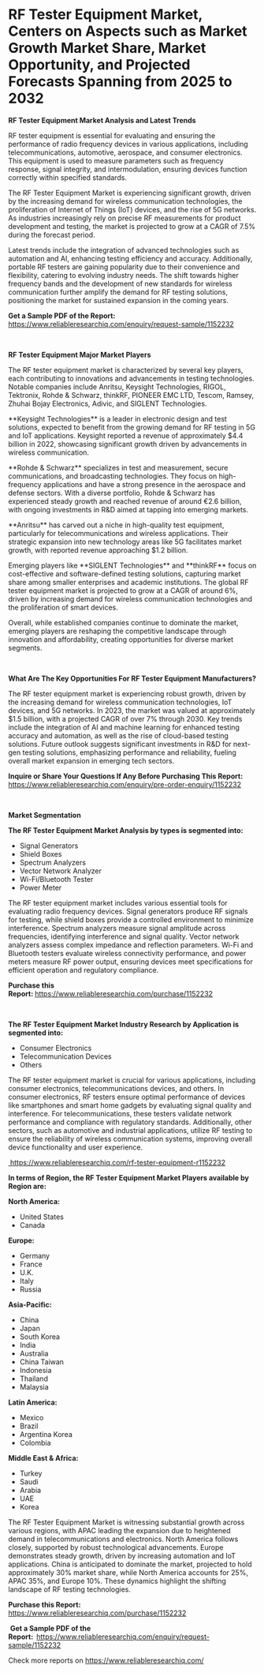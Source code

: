 <p><h1>RF Tester Equipment Market, Centers on Aspects such as Market Growth Market Share, Market Opportunity, and Projected Forecasts Spanning from 2025 to 2032</h1></p><p><strong>RF Tester Equipment Market Analysis and Latest Trends</strong></p>
<p><p>RF tester equipment is essential for evaluating and ensuring the performance of radio frequency devices in various applications, including telecommunications, automotive, aerospace, and consumer electronics. This equipment is used to measure parameters such as frequency response, signal integrity, and intermodulation, ensuring devices function correctly within specified standards.</p><p>The RF Tester Equipment Market is experiencing significant growth, driven by the increasing demand for wireless communication technologies, the proliferation of Internet of Things (IoT) devices, and the rise of 5G networks. As industries increasingly rely on precise RF measurements for product development and testing, the market is projected to grow at a CAGR of 7.5% during the forecast period. </p><p>Latest trends include the integration of advanced technologies such as automation and AI, enhancing testing efficiency and accuracy. Additionally, portable RF testers are gaining popularity due to their convenience and flexibility, catering to evolving industry needs. The shift towards higher frequency bands and the development of new standards for wireless communication further amplify the demand for RF testing solutions, positioning the market for sustained expansion in the coming years.</p></p>
<p><strong>Get a Sample PDF of the Report:&nbsp;</strong> <a href="https://www.reliableresearchiq.com/enquiry/request-sample/1152232?utm_campaign=2947&utm_medium=2&utm_source=Github&utm_content=ia&utm_term=08042025&utm_id=rf-tester-equipment">https://www.reliableresearchiq.com/enquiry/request-sample/1152232</a></p>
<p>&nbsp;</p>
<p><strong>RF Tester Equipment Major Market Players</strong></p>
<p><p>The RF tester equipment market is characterized by several key players, each contributing to innovations and advancements in testing technologies. Notable companies include Anritsu, Keysight Technologies, RIGOL, Tektronix, Rohde & Schwarz, thinkRF, PIONEER EMC LTD, Tescom, Ramsey, Zhuhai Bojay Electronics, Adivic, and SIGLENT Technologies.</p><p>**Keysight Technologies** is a leader in electronic design and test solutions, expected to benefit from the growing demand for RF testing in 5G and IoT applications. Keysight reported a revenue of approximately $4.4 billion in 2022, showcasing significant growth driven by advancements in wireless communication.</p><p>**Rohde & Schwarz** specializes in test and measurement, secure communications, and broadcasting technologies. They focus on high-frequency applications and have a strong presence in the aerospace and defense sectors. With a diverse portfolio, Rohde & Schwarz has experienced steady growth and reached revenue of around €2.6 billion, with ongoing investments in R&D aimed at tapping into emerging markets.</p><p>**Anritsu** has carved out a niche in high-quality test equipment, particularly for telecommunications and wireless applications. Their strategic expansion into new technology areas like 5G facilitates market growth, with reported revenue approaching $1.2 billion.</p><p>Emerging players like **SIGLENT Technologies** and **thinkRF** focus on cost-effective and software-defined testing solutions, capturing market share among smaller enterprises and academic institutions. The global RF tester equipment market is projected to grow at a CAGR of around 6%, driven by increasing demand for wireless communication technologies and the proliferation of smart devices.</p><p>Overall, while established companies continue to dominate the market, emerging players are reshaping the competitive landscape through innovation and affordability, creating opportunities for diverse market segments.</p></p>
<p>&nbsp;</p>
<p><strong>What Are The Key Opportunities For RF Tester Equipment Manufacturers?</strong></p>
<p><p>The RF tester equipment market is experiencing robust growth, driven by the increasing demand for wireless communication technologies, IoT devices, and 5G networks. In 2023, the market was valued at approximately $1.5 billion, with a projected CAGR of over 7% through 2030. Key trends include the integration of AI and machine learning for enhanced testing accuracy and automation, as well as the rise of cloud-based testing solutions. Future outlook suggests significant investments in R&D for next-gen testing solutions, emphasizing performance and reliability, fueling overall market expansion in emerging tech sectors.</p></p>
<p><strong>Inquire or Share Your Questions If Any Before Purchasing This Report:</strong> <a href="https://www.reliableresearchiq.com/enquiry/pre-order-enquiry/1152232?utm_campaign=2947&utm_medium=2&utm_source=Github&utm_content=ia&utm_term=08042025&utm_id=rf-tester-equipment">https://www.reliableresearchiq.com/enquiry/pre-order-enquiry/1152232</a></p>
<p>&nbsp;</p>
<p><strong>Market Segmentation</strong></p>
<p><strong>The RF Tester Equipment Market Analysis by types is segmented into:</strong></p>
<p><ul><li>Signal Generators</li><li>Shield Boxes</li><li>Spectrum Analyzers</li><li>Vector Network Analyzer</li><li>Wi-Fi/Bluetooth Tester</li><li>Power Meter</li></ul></p>
<p><p>The RF tester equipment market includes various essential tools for evaluating radio frequency devices. Signal generators produce RF signals for testing, while shield boxes provide a controlled environment to minimize interference. Spectrum analyzers measure signal amplitude across frequencies, identifying interference and signal quality. Vector network analyzers assess complex impedance and reflection parameters. Wi-Fi and Bluetooth testers evaluate wireless connectivity performance, and power meters measure RF power output, ensuring devices meet specifications for efficient operation and regulatory compliance.</p></p>
<p><strong>Purchase this Report:&nbsp;</strong><a href="https://www.reliableresearchiq.com/purchase/1152232?utm_campaign=2947&utm_medium=2&utm_source=Github&utm_content=ia&utm_term=08042025&utm_id=rf-tester-equipment">https://www.reliableresearchiq.com/purchase/1152232</a></p>
<p>&nbsp;</p>
<p><strong>The RF Tester Equipment Market Industry Research by Application is segmented into:</strong></p>
<p><ul><li>Consumer Electronics</li><li>Telecommunication Devices</li><li>Others</li></ul></p>
<p><p>The RF tester equipment market is crucial for various applications, including consumer electronics, telecommunications devices, and others. In consumer electronics, RF testers ensure optimal performance of devices like smartphones and smart home gadgets by evaluating signal quality and interference. For telecommunications, these testers validate network performance and compliance with regulatory standards. Additionally, other sectors, such as automotive and industrial applications, utilize RF testing to ensure the reliability of wireless communication systems, improving overall device functionality and user experience.</p></p>
<p><a href="https://www.reliableresearchiq.com/rf-tester-equipment-r1152232?utm_campaign=2947&utm_medium=2&utm_source=Github&utm_content=ia&utm_term=08042025&utm_id=rf-tester-equipment">&nbsp;https://www.reliableresearchiq.com/rf-tester-equipment-r1152232</a></p>
<p><strong>In terms of Region, the RF Tester Equipment Market Players available by Region are:</strong></p>
<p>
    <p> <strong> North America: </strong>
        <ul>
            <li>United States</li>
            <li>Canada</li>
        </ul>
        </p> 
    <p> <strong> Europe: </strong>
        <ul>
            <li>Germany</li>
            <li>France</li>
            <li>U.K.</li>
            <li>Italy</li>
            <li>Russia</li>
        </ul>
        </p> 
    <p> <strong> Asia-Pacific: </strong>
        <ul>
            <li>China</li>
            <li>Japan</li>
            <li>South Korea</li>
            <li>India</li>
            <li>Australia</li>
            <li>China Taiwan</li>
            <li>Indonesia</li>
            <li>Thailand</li>
            <li>Malaysia</li>
        </ul>
        </p> 
    <p> <strong> Latin America: </strong>
        <ul>
            <li>Mexico</li>
            <li>Brazil</li>
            <li>Argentina Korea</li>
            <li>Colombia</li>
        </ul>
        </p> 
    <p> <strong> Middle East & Africa: </strong>
        <ul>
            <li>Turkey</li>
            <li>Saudi</li>
            <li>Arabia</li>
            <li>UAE</li>
            <li>Korea</li>
        </ul>
    </p>
    </p>
<p><p>The RF Tester Equipment Market is witnessing substantial growth across various regions, with APAC leading the expansion due to heightened demand in telecommunications and electronics. North America follows closely, supported by robust technological advancements. Europe demonstrates steady growth, driven by increasing automation and IoT applications. China is anticipated to dominate the market, projected to hold approximately 30% market share, while North America accounts for 25%, APAC 35%, and Europe 10%. These dynamics highlight the shifting landscape of RF testing technologies.</p></p>
<p><strong>Purchase this Report: </strong><a href="https://www.reliableresearchiq.com/purchase/1152232?utm_campaign=2947&utm_medium=2&utm_source=Github&utm_content=ia&utm_term=08042025&utm_id=rf-tester-equipment">https://www.reliableresearchiq.com/purchase/1152232</a></p>
<p>&nbsp;<strong>Get a Sample PDF of the Report:&nbsp;&nbsp;</strong><a href="https://www.reliableresearchiq.com/enquiry/request-sample/1152232?utm_campaign=2947&utm_medium=2&utm_source=Github&utm_content=ia&utm_term=08042025&utm_id=rf-tester-equipment">https://www.reliableresearchiq.com/enquiry/request-sample/1152232</a></p>
<p><strong></strong></p>
<p>Check more reports on <a href="https://www.reliableresearchiq.com/?utm_campaign=2947&utm_medium=2&utm_source=Github&utm_content=ia&utm_term=08042025&utm_id=rf-tester-equipment">https://www.reliableresearchiq.com/</a></p>